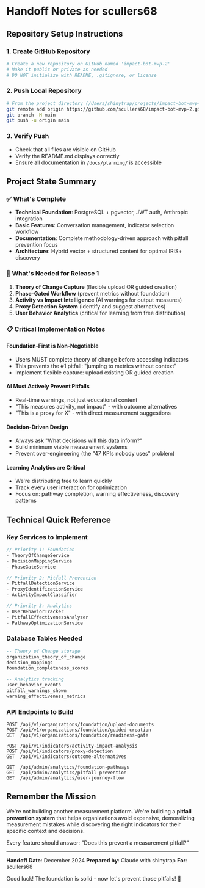 # Handoff Notes for scullers68

## Repository Setup Instructions

### 1. Create GitHub Repository
```bash
# Create a new repository on GitHub named 'impact-bot-mvp-2'
# Make it public or private as needed
# DO NOT initialize with README, .gitignore, or license
```

### 2. Push Local Repository
```bash
# From the project directory (/Users/shinytrap/projects/impact-bot-mvp-2)
git remote add origin https://github.com/scullers68/impact-bot-mvp-2.git
git branch -M main
git push -u origin main
```

### 3. Verify Push
- Check that all files are visible on GitHub
- Verify the README.md displays correctly
- Ensure all documentation in `/docs/planning/` is accessible

## Project State Summary

### ✅ What's Complete
- **Technical Foundation**: PostgreSQL + pgvector, JWT auth, Anthropic integration
- **Basic Features**: Conversation management, indicator selection workflow
- **Documentation**: Complete methodology-driven approach with pitfall prevention focus
- **Architecture**: Hybrid vector + structured content for optimal IRIS+ discovery

### 🚧 What's Needed for Release 1
1. **Theory of Change Capture** (flexible upload OR guided creation)
2. **Phase-Gated Workflow** (prevent metrics without foundation)
3. **Activity vs Impact Intelligence** (AI warnings for output measures)
4. **Proxy Detection System** (identify and suggest alternatives)
5. **User Behavior Analytics** (critical for learning from free distribution)

### 📋 Critical Implementation Notes

#### Foundation-First is Non-Negotiable
- Users MUST complete theory of change before accessing indicators
- This prevents the #1 pitfall: "jumping to metrics without context"
- Implement flexible capture: upload existing OR guided creation

#### AI Must Actively Prevent Pitfalls
- Real-time warnings, not just educational content
- "This measures activity, not impact" - with outcome alternatives
- "This is a proxy for X" - with direct measurement suggestions

#### Decision-Driven Design
- Always ask "What decisions will this data inform?"
- Build minimum viable measurement systems
- Prevent over-engineering (the "47 KPIs nobody uses" problem)

#### Learning Analytics are Critical
- We're distributing free to learn quickly
- Track every user interaction for optimization
- Focus on: pathway completion, warning effectiveness, discovery patterns

## Technical Quick Reference

### Key Services to Implement
```typescript
// Priority 1: Foundation
- TheoryOfChangeService
- DecisionMappingService
- PhaseGateService

// Priority 2: Pitfall Prevention  
- PitfallDetectionService
- ProxyIdentificationService
- ActivityImpactClassifier

// Priority 3: Analytics
- UserBehaviorTracker
- PitfallEffectivenessAnalyzer
- PathwayOptimizationService
```

### Database Tables Needed
```sql
-- Theory of Change storage
organization_theory_of_change
decision_mappings
foundation_completeness_scores

-- Analytics tracking
user_behavior_events
pitfall_warnings_shown
warning_effectiveness_metrics
```

### API Endpoints to Build
```
POST /api/v1/organizations/foundation/upload-documents
POST /api/v1/organizations/foundation/guided-creation
GET  /api/v1/organizations/foundation/readiness-gate

POST /api/v1/indicators/activity-impact-analysis
POST /api/v1/indicators/proxy-detection
GET  /api/v1/indicators/outcome-alternatives

GET  /api/admin/analytics/foundation-pathways
GET  /api/admin/analytics/pitfall-prevention
GET  /api/admin/analytics/user-journey-flow
```

## Remember the Mission

We're not building another measurement platform. We're building a **pitfall prevention system** that helps organizations avoid expensive, demoralizing measurement mistakes while discovering the right indicators for their specific context and decisions.

Every feature should answer: "Does this prevent a measurement pitfall?"

---

**Handoff Date**: December 2024
**Prepared by**: Claude with shinytrap
**For**: scullers68

Good luck! The foundation is solid - now let's prevent those pitfalls! 🚀